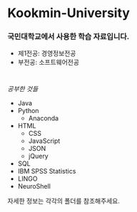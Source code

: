 # Kookmin-University
### 국민대학교에서 사용한 학습 자료입니다.
* 제1전공: 경영정보전공
* 부전공: 소프트웨어전공
#
_공부한 것들_
* Java
* Python
  * Anaconda
* HTML
  * CSS
  * JavaScript
  * JSON
  * jQuery
* SQL
* IBM SPSS Statistics
* LINGO
* NeuroShell
  
자세한 정보는 각각의 폴더를 참조해주세요.
